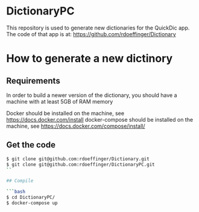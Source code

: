 # DictionaryPC

This repository is used to generate new dictionaries for the QuickDic app.
The code of that app is at: https://github.com/rdoeffinger/Dictionary

# How to generate a new dictinory

## Requirements

In order to build a newer version of the dictionary, you should have a machine with at least 5GB of RAM memory

Docker should be installed on the machine, see https://docs.docker.com/install
docker-compose should be installed on the machine, see https://docs.docker.com/compose/install/

## Get the code

```bash
$ git clone git@github.com:rdoeffinger/Dictionary.git
$ git clone git@github.com:rdoeffinger/DictionaryPC.git
``

## Compile

```bash
$ cd DictionaryPC/
$ docker-compose up
```
